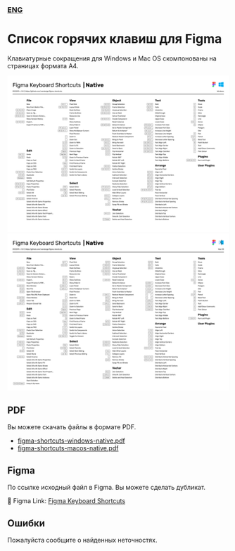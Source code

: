 ### [ENG](https://github.com/vandesign/figma-shortcuts/blob/master/README.md)
# Список горячих клавиш для Figma
Клавиатурные сокращения для Windows и Mac OS скомпонованы на страницах формата А4.

<img width="933" alt="image" src="https://github.com/vandesign/figma-shortcuts/blob/master/images/figma-shortcuts-windows-native.png">

<img width="933" alt="image" src="https://github.com/vandesign/figma-shortcuts/blob/master/images/figma-shortcuts-macos-native.png">

## PDF
Вы можете скачать файлы в формате PDF.
- [figma-shortcuts-windows-native.pdf](https://github.com/vandesign/figma-shortcuts/blob/master/pdf/figma-shortcuts-windows-native.pdf)
- [figma-shortcuts-macos-native.pdf](https://github.com/vandesign/figma-shortcuts/blob/master/pdf/figma-shortcuts-macos-native.pdf)
## Figma
По ссылке исходный файл в Figma. Вы можете сделать дубликат.

🖖 Figma Link: [Figma Keyboard Shortcuts](https://www.figma.com/file/PUnOKWnIsQxBFrFAGVBgEW/Figma-Keyboard-Shortcuts?node-id=0%3A1)

## Ошибки
Пожалуйста сообщите о найденных неточностях.
